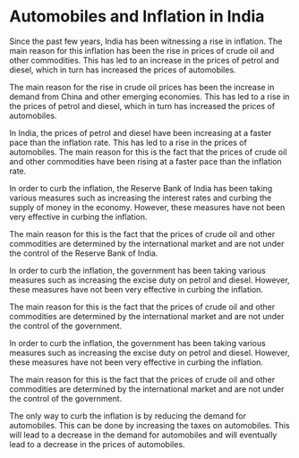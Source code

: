 

# Automobiles and Inflation in India

Since the past few years, India has been witnessing a rise in inflation. The main reason for this inflation has been the rise in prices of crude oil and other commodities. This has led to an increase in the prices of petrol and diesel, which in turn has increased the prices of automobiles.

The main reason for the rise in crude oil prices has been the increase in demand from China and other emerging economies. This has led to a rise in the prices of petrol and diesel, which in turn has increased the prices of automobiles.

In India, the prices of petrol and diesel have been increasing at a faster pace than the inflation rate. This has led to a rise in the prices of automobiles. The main reason for this is the fact that the prices of crude oil and other commodities have been rising at a faster pace than the inflation rate.

In order to curb the inflation, the Reserve Bank of India has been taking various measures such as increasing the interest rates and curbing the supply of money in the economy. However, these measures have not been very effective in curbing the inflation.

The main reason for this is the fact that the prices of crude oil and other commodities are determined by the international market and are not under the control of the Reserve Bank of India.

In order to curb the inflation, the government has been taking various measures such as increasing the excise duty on petrol and diesel. However, these measures have not been very effective in curbing the inflation.

The main reason for this is the fact that the prices of crude oil and other commodities are determined by the international market and are not under the control of the government.

In order to curb the inflation, the government has been taking various measures such as increasing the excise duty on petrol and diesel. However, these measures have not been very effective in curbing the inflation.

The main reason for this is the fact that the prices of crude oil and other commodities are determined by the international market and are not under the control of the government.

The only way to curb the inflation is by reducing the demand for automobiles. This can be done by increasing the taxes on automobiles. This will lead to a decrease in the demand for automobiles and will eventually lead to a decrease in the prices of automobiles.